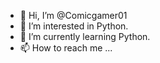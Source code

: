 - 👋 Hi, I’m @Comicgamer01
- 👀 I’m interested in Python.
- 🌱 I’m currently learning Python.
- 📫 How to reach me ...

<!---
Comicgamer01/Comicgamer01 is a ✨ special ✨ repository because its `README.md` (this file) appears on your GitHub profile.
You can click the Preview link to take a look at your changes.
--->
